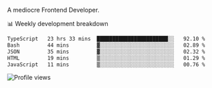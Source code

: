 A mediocre Frontend Developer.

📊 Weekly development breakdown
<!--START_SECTION:waka-->

```txt
TypeScript   23 hrs 33 mins  ███████████████████████░░   92.10 %
Bash         44 mins         ▓░░░░░░░░░░░░░░░░░░░░░░░░   02.89 %
JSON         35 mins         ▓░░░░░░░░░░░░░░░░░░░░░░░░   02.32 %
HTML         19 mins         ▒░░░░░░░░░░░░░░░░░░░░░░░░   01.29 %
JavaScript   11 mins         ▒░░░░░░░░░░░░░░░░░░░░░░░░   00.76 %
```

<!--END_SECTION:waka-->

<img src="https://gpvc.arturio.dev/iqbalfasri" alt="Profile views"/>
